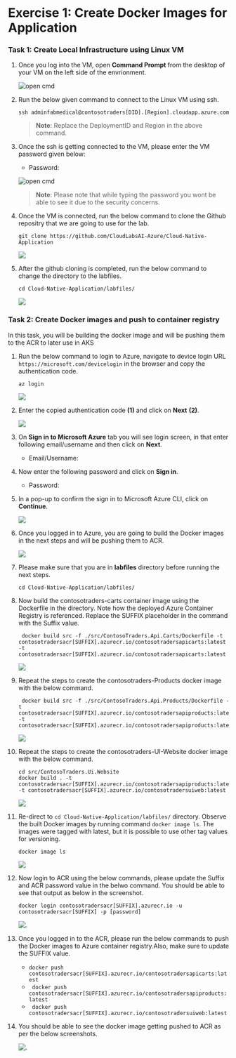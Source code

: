 # Exercise 1: Create Docker Images for Application

### Task 1: Create Local Infrastructure using Linux VM

1. Once you log into the VM, open **Command Prompt** from the desktop of your VM on the left side of the envrionment.

    ![](media/cmd.png "open cmd")
    
1. Run the below given command **<inject key="Command to Connect to Build Agent VM" enableCopy="true" />** to connect to the Linux VM using ssh.
   
   ```
   ssh adminfabmedical@contosotraders[DID].[Region].cloudapp.azure.com
   ```
   
   >**Note**: Replace the DeploymentID and Region in the above command.
   
1. Once the ssh is getting connected to the VM, please enter the VM password given below:
   
    * Password: <inject key="Build Agent VM Password" enableCopy="true" />

   ![](media/ex1-connecttolinuxvm.png "open cmd")
   
   >**Note**: Please note that while typing the password you wont be able to see it due to the security concerns.
    
1. Once the VM is connected, run the below command to clone the Github repositry that we are going to use for the lab.

    ``` 
    git clone https://github.com/CloudLabsAI-Azure/Cloud-Native-Application
    ```
    
    ![](media/ex1-gitclone.png)
    
1. After the github cloning is completed, run the below command to change the directory to the labfiles.
    
    ```
    cd Cloud-Native-Application/labfiles/ 
    ```
    
    ![](media/ex1-cd.png)
    
### Task 2: Create Docker images and push to container registry

In this task, you will be building the docker image and will be pushing them to the ACR to later use in AKS

1. Run the below command to login to Azure, navigate to device login URL `https://microsoft.com/devicelogin` in the browser and copy the authentication code.

   ``` 
   az login
   ```
    
   ![](media/ex-azlogincode.png)
    
1. Enter the copied authentication code **(1)** and click on **Next** **(2)**.

   ![](media/ex1-codelogin.png)
   
1. On **Sign in to Microsoft Azure** tab you will see login screen, in that enter following email/username and then click on **Next**.

   * Email/Username: <inject key="AzureAdUserEmail"></inject>

1. Now enter the following password and click on **Sign in**.

   * Password: <inject key="AzureAdUserPassword"></inject> 

1. In a pop-up to confirm the sign in to Microsoft Azure CLI, click on **Continue**.

   ![](media/ex1-logincontinue.png)

1. Once you logged in to Azure, you are going to build the Docker images in the next steps and will be pushing them to ACR.

   ![](media/ex1-logincomplete.png)

1. Please make sure that you are in **labfiles** directory before running the next steps.

    ```
    cd Cloud-Native-Application/labfiles/
    ```
    
1. Now build the contosotraders-carts container image using the Dockerfile in the directory. Note how the deployed Azure Container Registry is referenced. Replace the SUFFIX placeholder in the command with the Suffix value.

    ```
     docker build src -f ./src/ContosoTraders.Api.Carts/Dockerfile -t contosotradersacr[SUFFIX].azurecr.io/contosotradersapicarts:latest -t contosotradersacr[SUFFIX].azurecr.io/contosotradersapicarts:latest
    ```
    
    ![](media/ex1-apicarts.png)
    
1. Repeat the steps to create the contosotraders-Products docker image with the below command.

    ```
     docker build src -f ./src/ContosoTraders.Api.Products/Dockerfile -t contosotradersacr[SUFFIX].azurecr.io/contosotradersapiproducts:latest -t contosotradersacr[SUFFIX].azurecr.io/contosotradersapiproducts:latest
    ```

    ![](media/ex1-apiproducts.png)

1. Repeat the steps to create the contosotraders-UI-Website docker image with the below command.

    ```
    cd src/ContosoTraders.Ui.Website
    docker build . -t contosotradersacr[SUFFIX].azurecr.io/contosotradersapiproducts:latest -t contosotradersacr[SUFFIX].azurecr.io/contosotradersuiweb:latest
    ```    
    
    ![](media/ex1-apiwebsite.png)
    
1. Re-direct to `cd Cloud-Native-Application/labfiles/` directory. Observe the built Docker images by running command `docker image ls`. The images were tagged with latest, but it is possible to use other tag values for versioning.

    ```
    docker image ls
    ```

    ![](media/ex1-dockerimages.png)
    
1. Now login to ACR using the below commands, please update the Suffix and ACR password value in the belwo command. You should be able to see that output as below in the screenshot.

    ```
    docker login contosotradersacr[SUFFIX].azurecr.io -u contosotradersacr[SUFFIX] -p [password]
    ```

   ![.](media/loginacr.png "open cmd")

1. Once you logged in to the ACR, please run the below commands to push the Docker images to Azure container registry.Also, make sure to update the SUFFIX value.

   *   ``` docker push contosotradersacr[SUFFIX].azurecr.io/contosotradersapicarts:latest ```
   *  ```  docker push contosotradersacr[SUFFIX].azurecr.io/contosotradersapiproducts:latest ```
   *  ```  docker push contosotradersacr[SUFFIX].azurecr.io/contosotradersuiweb:latest ```
    
1. You should be able to see the docker image getting pushed to ACR as per the below screenshots. 
    
    ![.](media/dockerpushed.png "open cmd")
    
